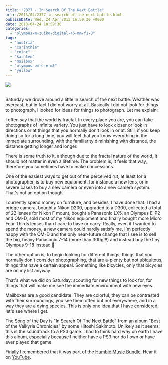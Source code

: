 ```yaml
---
title: "2377 - In Search Of The Next Battle"
url: /2013/04/2377-in-search-of-the-next-battle.html
publishDate: Wed, 24 Apr 2013 16:59:30 +0000
date: 2013-04-24 18:59:30
categories: 
  - "olympus-m-zuiko-digital-45-mm-f1-8"
tags: 
  - "austria"
  - "carinthia"
  - "color"
  - "karnten"
  - "mailbox"
  - "olympus-om-d-e-m5"
  - "yellow"
---
```

<div class="container">
<div class="center"><a target="_blank" href="https://d25zfm9zpd7gm5.cloudfront.net/1200x1200/2013/20130420_141415_lr.jpg"><img src="https://d25zfm9zpd7gm5.cloudfront.net/0600x0600/2013/20130420_141415_lr.jpg" /></a></div>
</div>
<br />

Saturday we drove around a little in search of the next battle. Weather was overcast, but in fact I did not worry at all. Basically I did not look for things to photograph, I looked for ideas for things to photograph. Let me explain:

I often say that the world is fractal. In every place you are, you can take photographs of infinite variety. You just have to look closer or look in directions or at things that you normally don't look in or at. Still, if you keep doing so for a long time, you will feel that you know everything in the immediate surrounding, with the familiarity diminishing with distance, the distance getting longer and longer.

There is some truth to it, although due to the fractal nature of the world, it should not matter in even a lifetime. The problem is, it feels that way, therefore you sometimes have to make concessions.

One of the easiest ways to get out of the perceived rut, at least for a photographer, is to buy new equipment, for instance a new lens, or in severe cases to buy a new camera or even into a new camera system. That's not an option though.

I currently spend money on furniture, and besides, I have done that. I had a bridge camera, bought a Nikon D200, upgraded to a D300, collected a total of 22 lenses for Nikon F mount, bought a Panasonic LX5, an Olympus E-P2 and OM-D, sold most of my Nikon equipment and finally bought more Micro Four Thirds lenses than I care to have or carry. Really, even if I wanted to spend the money, a new camera could hardly satisfy me. I'm perfectly happy with the OM-D and the only near-future change that I see is to sell the big, heavy Panasonic 7-14 (more than 300g!!!) and instead buy the tiny Olympus 9-18 instead 🙂

The other option is, to begin looking for different things, things that you normally don't consider photographing, that are a-plenty but not ubiquitous, things that have a certain appeal. Something like bicycles, only that bicycles are on my list anyway.

That's what we did on Saturday: scouting for new things to look for, for things that will make me see the immediate environment with new eyes.

Mailboxes are a good candidate. They are colorful, they can be contrasted with their surroundings, you see them often but not everywhere, and in a way they are a dying species. This is only one idea that I have considered, let's see where I get.

The Song of the Day is "In Search Of The Next Battle" from an album "Best of the Valkyria Chronicles" by some Hitoshi Sakimoto. Unlikely as it seems, this is the soundtrack to a PS3 game. I had to think hard why on earth I have this album, especially because I neither have a PS3 nor do I own or have ever played that game. 

Finally I remembered that it was part of the <a href="https://www.humblebundle.com/" target="_blank">Humble Music Bundle</a>. Hear it on <a href="http://www.youtube.com/watch?v=fJ-moZKqQuo" target="_blank">YouTube</a>.
